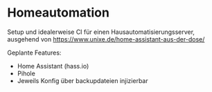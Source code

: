 # Homeautomation

Setup und idealerweise CI für einen Hausautomatisierungsserver, ausgehend von https://www.unixe.de/home-assistant-aus-der-dose/

Geplante Features:
* Home Assistant (hass.io)
* Pihole
* Jeweils Konfig über backupdateien injizierbar

